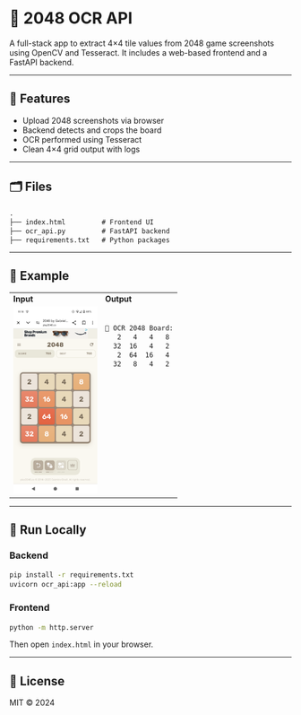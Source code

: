 # 🧩 2048 OCR API

A full-stack app to extract 4×4 tile values from 2048 game screenshots using OpenCV and Tesseract. It includes a
web-based frontend and a FastAPI backend.

---

## 🌟 Features

- Upload 2048 screenshots via browser
- Backend detects and crops the board
- OCR performed using Tesseract
- Clean 4×4 grid output with logs

---

## 🗂️ Files

```
.
├── index.html         # Frontend UI
├── ocr_api.py         # FastAPI backend
├── requirements.txt   # Python packages
```

---

## 📸 Example

<table>
  <tr>
    <td><strong>Input</strong></td>
    <td><strong>Output</strong></td>
  </tr>
  <tr>
    <td><img src="screencaps/screenshot265.png" width="150"></td>
    <td valign="top">
      <pre><code>
🧩 OCR 2048 Board:
   2   4   4   8
  32  16   4   2
   2  64  16   4
  32   8   4   2
      </code></pre>
    </td>
  </tr>
</table>

---

## 🚀 Run Locally

### Backend

```bash
pip install -r requirements.txt
uvicorn ocr_api:app --reload
```

### Frontend

```bash
python -m http.server
```

Then open `index.html` in your browser.

---

## 📄 License

MIT © 2024
